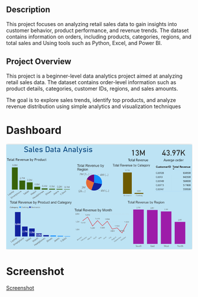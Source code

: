 ## Description

This project focuses on analyzing retail sales data to gain insights into customer behavior, product performance, and revenue trends. The dataset contains information on orders, including products, categories, regions, and total sales and Using tools such as Python, Excel, and Power BI.

## Project Overview

This project is a beginner-level data analytics project aimed at analyzing retail sales data. The dataset contains order-level information such as product details, categories, customer IDs, regions, and sales amounts.

The goal is to explore sales trends, identify top products, and analyze revenue distribution using simple analytics and visualization techniques

# Dashboard
![Dashboard](https://github.com/Siddaling1/Sales-Data-Analysis-project/blob/main/Screenshot%202025-08-16%20173706.png)

# Screenshot
<a href="https://github.com/Siddaling1/Sales-Data-Analysis-project/blob/main/Screenshot%20of%20Sales%20Data%20Analysis.png">Screenshot</a>

